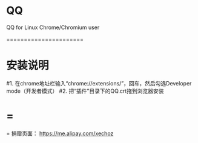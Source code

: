 QQ
==

QQ for Linux  Chrome/Chromium user

======================

安装说明
===
#1. 在chrome地址栏输入“chrome://extensions/”，回车，然后勾选Developer mode（开发者模式）
#2. 把“插件”目录下的QQ.crt拖到浏览器安装


=
=
=
捐赠页面：
https://me.alipay.com/xechoz
